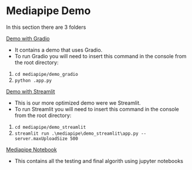 # Mediapipe Demo

In this section there are 3 folders

[Demo with Gradio](https://github.com/gor2000/CAPSTONE-FITIZENS/tree/main/mediapipe/demo_gradio)

* It contains a demo that uses Gradio. 
* To run Gradio you will need to insert this command in the console from the root directory:
1. `cd mediapipe/demo_gradio`
2. `python .app.py`

[Demo with Streamlit](https://github.com/gor2000/CAPSTONE-FITIZENS/tree/main/mediapipe/demo_streamlit)

* This is our more optimized demo were we Streamlit. 
* To run Streamlit you will need to insert this command in the console from the root directory:
1. `cd mediapipe/demo_streamlit`
2. `streamlit run .\mediapipe\demo_streamlit\app.py --server.maxUploadSize 500`

[Mediapipe Notebook](https://github.com/gor2000/CAPSTONE-FITIZENS/tree/main/mediapipe/jupyter_algorithm)
* This contains all the testing and final algorith using jupyter notebooks



